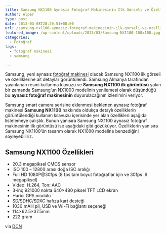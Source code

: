 ```yaml
---
title: Samsung NX1100 Aynasız Fotoğraf Makinesinin İlk Görseli ve Özellikleri Görüntülendi
author: Alper
type: post
date: 2013-03-08T20:20:51+00:00
url: /samsung-nx1100-aynasiz-fotograf-makinesinin-ilk-gorseli-ve-ozellikleri-goruntulendi/
featured_image: /wp-content/uploads/2013/03/Samsung-NX1100-100x100.jpg
categories:
  - Fotoğraf
tags:
  - fotoğraf makinesi
  - samsung

---
```

Samsung, yeni aynasız [fotoğraf makinesi][1] olacak Samsung NX1100 ilk görseli ve özelliklerine ait detaylar görüntülendi. Samsung Almanya tarafından yayınlanan resmi kullanma klavuzu ve **Samsung NX1100 ilk görüntüsü** yakın bir zamanda Samsung&#8217;un NX1000 modelinin yenilemesi olarak düşündüğü bu **aynasız fotoğraf makinesinin** duyurulacağının izlenimini veriyor.

Samsung smart camera serisine eklenmesi beklenen aynasız fotoğraf makinesi **Samsung NX1100** hakkında oldukça detaylı özelliklerin görüntülendiği kullanım kılavuzu içerisinde yer alan özellikleri aşağıda listelemeye çalıştık. Bunun yanısıra Samsung NX1100 aynasız fotoğraf makinesinin ilk görüntüsü ise aşağıdaki gibi gözüküyor. Özelliklerin yanısıra Samsung NX1100&#8217;ün tasarım olarak NX1000 modeline benzediğini söyleyebiliriz.

## Samsung NX1100 Özellikleri

  * 20.3 megapiksel CMOS sensor
  * ISO 100 &#8211; 12800 arası doğa ISO aralığı
  * Full HD 1080P@30fps (8 fps tam boyut fotoğraflar için ve 30fps  6 megapiksel)
  * Video: H.264, Ton: AAC
  * 3-inç 921000 nokta 640&#215;480 piksel TFT LCD ekran
  * Harici GPS modülü
  * SD/SDHC/SDXC hafıza kart desteği
  * 1030 mAH pil, USB ve Wi-Fi bağlantı seçeneği
  * 114&#215;62.5&#215;37.5mm
  * 222 gram

via <a rel="external dofollow" title="Samsung NX1100 Images and Specs Leaked" href="http://www.dailycameranews.com/2013/03/samsung-nx1100-images-and-specs-leaked/">DCN</a>

 [1]: https://www.murekkep.org/kamera "fotoğraf makinesi"